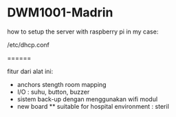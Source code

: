 # DWM1001-Madrin
 
how to setup the server with raspberry pi
in my case:

/etc/dhcp.conf

======

fitur dari alat ini:
 * anchors stength room mapping
 * I/O : suhu, button, buzzer
 * sistem back-up dengan menggunakan wifi modul
 * new board
 ** suitable for hospital environment : steril
